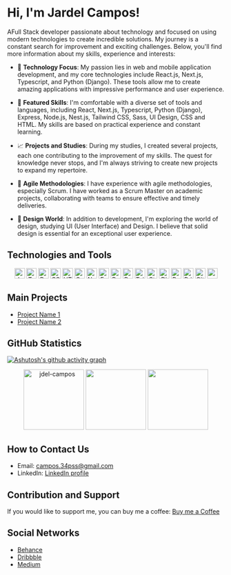 # Hi, I'm Jardel Campos!

AFull Stack developer passionate about technology and focused on using modern technologies to create incredible solutions. My journey is a constant search for improvement and exciting challenges. Below, you'll find more information about my skills, experience and interests:

- 🚀 **Technology Focus**: My passion lies in web and mobile application development, and my core technologies include React.js, Next.js, Typescript, and Python (Django). These tools allow me to create amazing applications with impressive performance and user experience.

- 🔧 **Featured Skills**: I'm comfortable with a diverse set of tools and languages, including React, Next.js, Typescript, Python (Django), Express, Node.js, Nest.js, Tailwind CSS, Sass, UI Design, CSS and HTML. My skills are based on practical experience and constant learning.

- 📈 **Projects and Studies**: During my studies, I created several projects, each one contributing to the improvement of my skills. The quest for knowledge never stops, and I'm always striving to create new projects to expand my repertoire.

- 🤝 **Agile Methodologies**: I have experience with agile methodologies, especially Scrum. I have worked as a Scrum Master on academic projects, collaborating with teams to ensure effective and timely deliveries.

- 🎨 **Design World**: In addition to development, I'm exploring the world of design, studying UI (User Interface) and Design. I believe that solid design is essential for an exceptional user experience.


## Technologies and Tools

<div align="center">
<!--   <h3> Tools I know </h3>
    <div>  -->
      <img height="24em" src="https://img.shields.io/badge/JavaScript-F7DF1E?style=for-the-badge&logo=javascript&logoColor=black" alt="JavaScript" />
      <img height="24em" src="https://img.shields.io/badge/TypeScript-007ACC?style=for-the-badge&logo=typescript&logoColor=white" alt="Typescript" />
      <img height="24em" src="https://img.shields.io/badge/React-20232A?style=for-the-badge&logo=react&logoColor=61DAFB" alt="React.js" />
      <img height="24em" src="https://img.shields.io/badge/CSS3-1572B6?style=for-the-badge&logo=css3&logoColor=white" alt="CSS 3" />
<!--     </div>
    <div>  -->
      <img height="24em" src="https://img.shields.io/badge/HTML5-E34F26?style=for-the-badge&logo=html5&logoColor=white" alt="HTML 5" />
      <img height="24em" src="https://img.shields.io/badge/Sass-CC6699?style=for-the-badge&logo=sass&logoColor=white" alt="Sass" />
      <img height="24em" src="https://img.shields.io/badge/Node.js-43853D?style=for-the-badge&logo=node.js&logoColor=white" alt="Node.js" />
      <img height="24em" src="https://img.shields.io/badge/Express.js-404D59?style=for-the-badge" alt="Express.js" />
<!--     </div>
    <div>  -->
      <img height="24em" src="https://img.shields.io/badge/PostgreSQL-316192?style=for-the-badge&logo=postgresql&logoColor=white" alt="PostgreSQL" />
      <img height="24em" src="https://img.shields.io/badge/Python-14354C?style=for-the-badge&logo=python&logoColor=white" alt="Python" />
      <img height="24em" src="https://img.shields.io/badge/Tailwind_CSS-38B2AC?style=for-the-badge&logo=tailwind-css&logoColor=white" alt="Tailwind CSS" />
      <img height="24em" src="https://img.shields.io/badge/styled--components-DB7093?style=for-the-badge&logo=styled-components&logoColor=white" alt="Style Componentes" />
<!--     </div>
    <div>  -->
      <img height="24em" src="https://img.shields.io/badge/Django-092E20?style=for-the-badge&logo=django&logoColor=white" alt="Django" />
      <img height="24em" src="https://img.shields.io/badge/React_Router-CA4245?style=for-the-badge&logo=react-router&logoColor=white" alt="React Router" />
      <img height="24em" src="https://img.shields.io/badge/Prisma-3982CE?style=for-the-badge&logo=Prisma&logoColor=white" alt="Prisma" />
      <img height="24em" src="https://img.shields.io/badge/GIT-E44C30?style=for-the-badge&logo=git&logoColor=white" alt="Git" />
<!--     </div> -->
  <img height="24em" src="" alt="" />
</div>

## Main Projects
- [Project Name 1](project_link1)
- [Project Name 2](project_link2)

## GitHub Statistics
[![Ashutosh's github activity graph](https://github-readme-activity-graph.vercel.app/graph?username=Jdel-Campos&bg_color=4f4f4f&color=ffffff&line=d6d6d6&point=ffffff&area=true&hide_border=true)](https://github.com/ashutosh00710/github-readme-activity-graph)

<div align="center">
  <img height="140em" src="https://github-readme-streak-stats.herokuapp.com/?user=jdel-campos&" alt="jdel-campos" />
  <img height="140em" src="https://github-readme-stats.vercel.app/api?username=jdel-campos&show_icons=true&theme=dark&include_all_commits=true&count_private=true"/>
  <img height="140em" src="https://github-readme-stats.vercel.app/api/top-langs/?username=jdel-campos&layout=compact&langs_count=7&theme=dark"/>
</div>


## How to Contact Us
- Email: campos.34pss@gmail.com
- LinkedIn: [LinkedIn profile](https://www.linkedin.com/in/jardel-campos-5769a819a/)

## Contribution and Support
If you would like to support me, you can buy me a coffee: [Buy me a Coffee](https://www.buymeacoffee.com/jdelcampos)

## Social Networks
- [Behance](https://www.behance.net/jdelcampos)
- [Dribbble](https://dribbble.com/jdel_campos)
- [Medium](https://medium.com/@jdelcampos)
